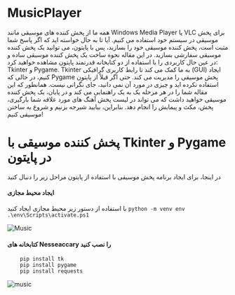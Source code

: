 # MusicPlayer
همه ما از پخش کننده های موسیقی مانند Windows Media Player یا VLC برای پخش موسیقی در سیستم خود استفاده می کنیم. آیا تا به حال خواسته اید که اگر پاسخ شما مثبت است، پخش کننده موسیقی خود را بسازید، پس با پایتون، می توانید یک پخش کننده موسیقی سفارشی بسازید. در این مقاله نحوه ساخت یک پخش کننده موسیقی ساده و در عین حال کاربردی را با استفاده از دو کتابخانه قدرتمند پایتون مشاهده خواهید کرد: Tkinter و Pygame. Tkinter به ما کمک می کند تا رابط کاربری گرافیکی (GUI) ایجاد کنیم، در حالی که Pygame پخش موسیقی را مدیریت می کند. حتی اگر قبلاً از پایتون استفاده نکرده اید و چیزی در مورد آن نمی دانید، جای نگرانی نیست. همانطور که این مقاله شما را در هر مرحله یک به یک راهنمایی می کند و در پایان، یک پخش کننده موسیقی خواهید داشت که می تواند در لیست پخش آهنگ های مورد علاقه شما بارگیری، پخش، مکث و پیمایش را انجام دهد. بنابراین، بیایید شیرجه بزنیم و شروع به ساختن موسیقی کنیم!

# پخش کننده موسیقی با Tkinter و Pygame در پایتون
در اینجا، برای ایجاد برنامه پخش موسیقی با استفاده از پایتون مراحل زیر را دنبال کنید
#### ایجاد محیط مجازی
با استفاده از دستور زیر محیط مجازی ایجاد کنید
```python -m venv env .\env\Scripts\activate.ps1```


![Music](https://media.geeksforgeeks.org/wp-content/uploads/20240610153735/Project-Structure---Music-Player.png)

#### کتابخانه های Nesseaccary را نصب کنید
```
    pip install tk
    pip install pygame
    pip install requests
```
![music](https://media.geeksforgeeks.org/wp-content/uploads/20240610154009/Music-Player-with-Tkinter-and-Pygame-in-Python.png)
